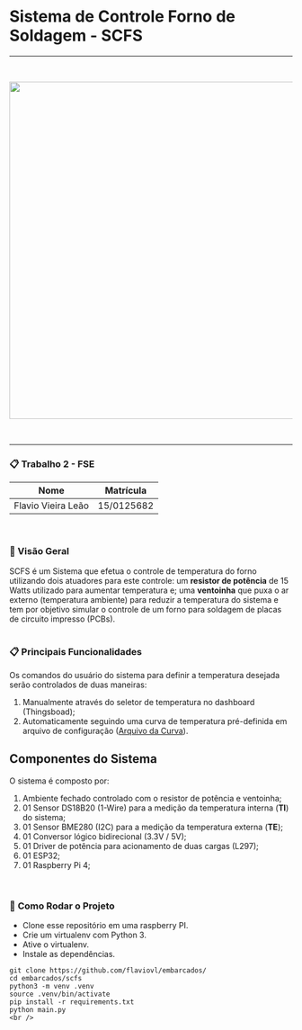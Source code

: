 # Sistema de Controle Forno de Soldagem - SCFS

---
<br />
<p align="center"> <img src="images/" width="600"></p>
<br />

---

### 📋 Trabalho 2 - FSE

|Nome|Matrícula|
|---|---|
|Flavio Vieira Leão | 15/0125682|
<br />

### 📌 Visão Geral

  SCFS é um Sistema  que efetua o controle de temperatura do forno utilizando dois atuadores para este controle: um **resistor de potência** de 15 Watts utilizado para aumentar temperatura e; uma **ventoinha** que puxa o ar externo (temperatura ambiente) para reduzir a temperatura do sistema e tem  por objetivo simular o controle de um forno para soldagem de placas de circuito impresso (PCBs).
<br /> <br />

### 📋 **Principais Funcionalidades**

Os comandos do usuário do sistema para definir a temperatura desejada serão controlados de duas maneiras:

1. Manualmente através do seletor de temperatura no dashboard (Thingsboad);
2. Automaticamente seguindo uma curva de temperatura pré-definida em arquivo de configuração ([Arquivo da Curva](./curva_reflow.csv)).

## Componentes do Sistema

O sistema é composto por:

1. Ambiente fechado controlado com o resistor de potência e ventoinha;
2. 01 Sensor DS18B20 (1-Wire) para a medição da temperatura interna (**TI**) do sistema;
3. 01 Sensor BME280 (I2C) para a medição da temperatura externa (**TE**);
4. 01 Conversor lógico bidirecional (3.3V / 5V);
5. 01 Driver de potência para acionamento de duas cargas (L297);
6. 01 ESP32;
7. 01 Raspberry Pi 4;
<br />

### 🔧 **Como Rodar o Projeto**

* Clone esse repositório em uma raspberry PI.
* Crie um virtualenv com Python 3.
* Ative o virtualenv.
* Instale as dependências.

```
git clone https://github.com/flaviovl/embarcados/
cd embarcados/scfs
python3 -m venv .venv
source .venv/bin/activate
pip install -r requirements.txt
python main.py
<br />  
